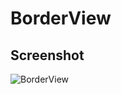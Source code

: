 # BorderView

## Screenshot
![BorderView](https://github.com/dinesh4official/BorderView/ScreenShot/BorderView.jpeg)

